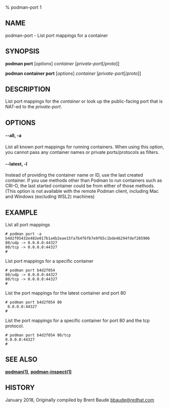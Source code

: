 % podman-port 1

## NAME
podman\-port - List port mappings for a container

## SYNOPSIS
**podman port** [*options*] *container* [*private-port*[/*proto*]]

**podman container port** [*options*] *container* [*private-port*[/*proto*]]

## DESCRIPTION
List port mappings for the *container* or look up the public-facing port that is NAT-ed to the *private-port*.

## OPTIONS

#### **--all**, **-a**

List all known port mappings for running containers.  When using this option, you cannot pass any container names
or private ports/protocols as filters.

#### **--latest**, **-l**

Instead of providing the container name or ID, use the last created container. If you use methods other than Podman
to run containers such as CRI-O, the last started container could be from either of those methods. (This option is not available with the remote Podman client, including Mac and Windows (excluding WSL2) machines)

## EXAMPLE

List all port mappings
```
# podman port -a
b4d2f05432e482e017b1a4b2eae15fa7b4f6fb7e9f65c1bde46294fdef285906
80/udp -> 0.0.0.0:44327
80/tcp -> 0.0.0.0:44327
#
```

List port mappings for a specific container
```
# podman port b4d2f054
80/udp -> 0.0.0.0:44327
80/tcp -> 0.0.0.0:44327
#
```
List the port mappings for the latest container and port 80
```
# podman port b4d2f054 80
 0.0.0.0:44327
#
```

List the port mappings for a specific container for port 80 and the tcp protocol.
```
# podman port b4d2f054 80/tcp
0.0.0.0:44327
#
```
## SEE ALSO
**[podman(1)](podman.1.md)**, **[podman-inspect(1)](podman-inspect.1.md)**

## HISTORY
January 2018, Originally compiled by Brent Baude <bbaude@redhat.com>
